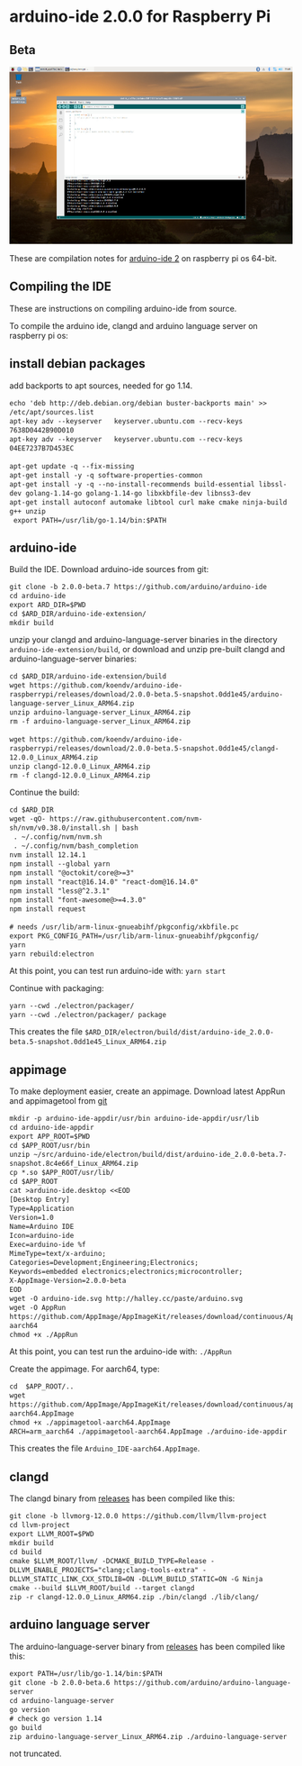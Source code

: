 # arduino-ide 2.0.0 for Raspberry Pi

## Beta

[![arduino ide 2.0](images/screenshot_small.jpg)](https://github.com/koendv/arduino-ide-raspberrypi/raw/main/images/screenshot.png)

These are compilation notes for [arduino-ide 2](https://github.com/arduino/arduino-ide) on raspberry pi os 64-bit.

## Compiling the IDE

These are instructions on compiling arduino-ide from source.

To compile the arduino ide, clangd and arduino language server on raspberry pi os:

## install debian packages

add backports to apt sources, needed for go 1.14.

```
echo 'deb http://deb.debian.org/debian buster-backports main' >> /etc/apt/sources.list
apt-key adv --keyserver   keyserver.ubuntu.com --recv-keys 7638D0442B90D010
apt-key adv --keyserver   keyserver.ubuntu.com --recv-keys 04EE7237B7D453EC

apt-get update -q --fix-missing
apt-get install -y -q software-properties-common
apt-get install -y -q --no-install-recommends build-essential libssl-dev golang-1.14-go golang-1.14-go libxkbfile-dev libnss3-dev
apt-get install autoconf automake libtool curl make cmake ninja-build g++ unzip
 export PATH=/usr/lib/go-1.14/bin:$PATH
```

## arduino-ide

Build the IDE. Download arduino-ide sources from git:

```
git clone -b 2.0.0-beta.7 https://github.com/arduino/arduino-ide
cd arduino-ide
export ARD_DIR=$PWD
cd $ARD_DIR/arduino-ide-extension/
mkdir build
```
unzip your clangd and arduino-language-server binaries in the directory ``arduino-ide-extension/build``, or download and unzip pre-built clangd and arduino-language-server binaries:

```
cd $ARD_DIR/arduino-ide-extension/build
wget https://github.com/koendv/arduino-ide-raspberrypi/releases/download/2.0.0-beta.5-snapshot.0dd1e45/arduino-language-server_Linux_ARM64.zip
unzip arduino-language-server_Linux_ARM64.zip
rm -f arduino-language-server_Linux_ARM64.zip

wget https://github.com/koendv/arduino-ide-raspberrypi/releases/download/2.0.0-beta.5-snapshot.0dd1e45/clangd-12.0.0_Linux_ARM64.zip
unzip clangd-12.0.0_Linux_ARM64.zip
rm -f clangd-12.0.0_Linux_ARM64.zip
```


Continue the build:
```
cd $ARD_DIR
wget -qO- https://raw.githubusercontent.com/nvm-sh/nvm/v0.38.0/install.sh | bash
 . ~/.config/nvm/nvm.sh
 . ~/.config/nvm/bash_completion
nvm install 12.14.1
npm install --global yarn
npm install "@octokit/core@>=3"
npm install "react@16.14.0" "react-dom@16.14.0"
npm install "less@^2.3.1"
npm install "font-awesome@>=4.3.0"
npm install request

# needs /usr/lib/arm-linux-gnueabihf/pkgconfig/xkbfile.pc
export PKG_CONFIG_PATH=/usr/lib/arm-linux-gnueabihf/pkgconfig/
yarn
yarn rebuild:electron
```
At this point, you can test run arduino-ide with: ```yarn start```

Continue with packaging:

```
yarn --cwd ./electron/packager/
yarn --cwd ./electron/packager/ package

```

This creates the file ``$ARD_DIR/electron/build/dist/arduino-ide_2.0.0-beta.5-snapshot.0dd1e45_Linux_ARM64.zip``

## appimage

To make deployment easier, create an appimage.
Download latest AppRun and appimagetool from [git](https://github.com/AppImage/AppImageKit/releases/tag/continuous)

```
mkdir -p arduino-ide-appdir/usr/bin arduino-ide-appdir/usr/lib
cd arduino-ide-appdir
export APP_ROOT=$PWD
cd $APP_ROOT/usr/bin
unzip ~/src/arduino-ide/electron/build/dist/arduino-ide_2.0.0-beta.7-snapshot.8c4e66f_Linux_ARM64.zip
cp *.so $APP_ROOT/usr/lib/
cd $APP_ROOT
cat >arduino-ide.desktop <<EOD
[Desktop Entry]
Type=Application
Version=1.0
Name=Arduino IDE
Icon=arduino-ide
Exec=arduino-ide %f
MimeType=text/x-arduino;
Categories=Development;Engineering;Electronics;
Keywords=embedded electronics;electronics;microcontroller;
X-AppImage-Version=2.0.0-beta
EOD
wget -O arduino-ide.svg http://halley.cc/paste/arduino.svg
wget -O AppRun https://github.com/AppImage/AppImageKit/releases/download/continuous/AppRun-aarch64
chmod +x ./AppRun
```

At this point, you can test run the arduino-ide with: ```./AppRun```

Create the appimage. For aarch64, type:
```
cd  $APP_ROOT/..
wget https://github.com/AppImage/AppImageKit/releases/download/continuous/appimagetool-aarch64.AppImage
chmod +x ./appimagetool-aarch64.AppImage
ARCH=arm_aarch64 ./appimagetool-aarch64.AppImage ./arduino-ide-appdir
```
This creates the file ``Arduino_IDE-aarch64.AppImage``.

## clangd

The clangd binary from [releases](https://github.com/koendv/arduino-ide-raspberrypi/releases/) has been compiled like this:

```
git clone -b llvmorg-12.0.0 https://github.com/llvm/llvm-project
cd llvm-project
export LLVM_ROOT=$PWD
mkdir build
cd build
cmake $LLVM_ROOT/llvm/ -DCMAKE_BUILD_TYPE=Release -DLLVM_ENABLE_PROJECTS="clang;clang-tools-extra" -DLLVM_STATIC_LINK_CXX_STDLIB=ON -DLLVM_BUILD_STATIC=ON -G Ninja
cmake --build $LLVM_ROOT/build --target clangd
zip -r clangd-12.0.0_Linux_ARM64.zip ./bin/clangd ./lib/clang/
```

## arduino language server

The arduino-language-server binary from [releases](https://github.com/koendv/arduino-ide-raspberrypi/releases/) has been compiled like this:

```
export PATH=/usr/lib/go-1.14/bin:$PATH
git clone -b 2.0.0-beta.6 https://github.com/arduino/arduino-language-server
cd arduino-language-server
go version
# check go version 1.14
go build
zip arduino-language-server_Linux_ARM64.zip ./arduino-language-server
```

not truncated.
